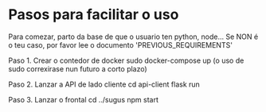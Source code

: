 # Pasos para facilitar o uso
Para comezar, parto da base de que o usuario ten python, node...
Se NON é o teu caso, por favor lee o documento 'PREVIOUS_REQUIREMENTS'

Paso 1. Crear o contedor de docker
sudo docker-compose up (o uso de sudo correxirase nun futuro a corto plazo)

Paso 2. Lanzar a API de lado cliente
cd api-client
flask run

Paso 3. Lanzar o frontal
cd ../sugus
npm start